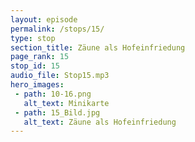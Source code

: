 ```yaml
---
layout: episode
permalink: /stops/15/
type: stop
section_title: Zäune als Hofeinfriedung
page_rank: 15
stop_id: 15
audio_file: Stop15.mp3
hero_images:
 - path: 10-16.png
   alt_text: Minikarte
 - path: 15_Bild.jpg
   alt_text: Zäune als Hofeinfriedung
---
```


